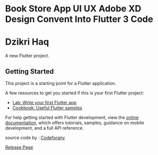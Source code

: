 # Book Store App UI UX Adobe XD Design Convent Into Flutter 3 Code

# Dzikri Haq

A new Flutter project.

## Getting Started

This project is a starting point for a Flutter application.

A few resources to get you started if this is your first Flutter project:

- [Lab: Write your first Flutter app](https://docs.flutter.dev/get-started/codelab)
- [Cookbook: Useful Flutter samples](https://docs.flutter.dev/cookbook)

For help getting started with Flutter development, view the
[online documentation](https://docs.flutter.dev/), which offers tutorials,
samples, guidance on mobile development, and a full API reference.

source code by : [Codeforany](https://github.com/codeforany/book_grocer_flutter_3_ui)

[Release Page](https://github.com/Dzikri7/flutter_apk)